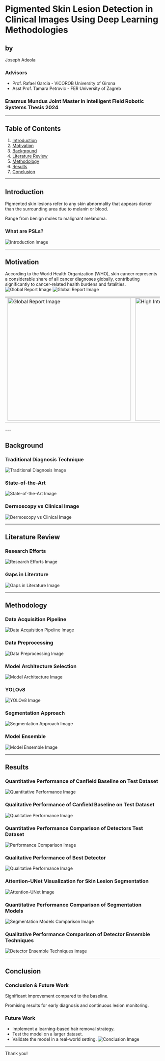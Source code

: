 # Pigmented Skin Lesion Detection in Clinical Images Using Deep Learning Methodologies

## by
Joseph Adeola

### Advisors
- Prof. Rafael Garcia - ViCOROB University of Girona
- Asst Prof. Tamara Petrovic - FER University of Zagreb

### Erasmus Mundus Joint Master in Intelligent Field Robotic Systems Thesis 2024

---

## Table of Contents
1. [Introduction](#introduction)
2. [Motivation](#motivation)
3. [Background](#background)
4. [Literature Review](#literature-review)
5. [Methodology](#methodology)
6. [Results](#results)
7. [Conclusion](#conclusion)

---

## Introduction
Pigmented skin lesions refer to any skin abnormality that appears darker than the surrounding area due to melanin or blood.

Range from benign moles to malignant melanoma.

### What are PSLs?
![Introduction Image](images/psl.png)

---

## Motivation
According to the World Health Organization (WHO), skin cancer represents a considerable share of all cancer diagnoses globally, contributing significantly to cancer-related health burdens and fatalities.
![Global Report Image](images/global-absolute-number-of-melanoma.png)
![Global Report Image](images/high-intensity-countries.png)
<table>
  <tr>
    <td>
      <img src="images/global-absolute-number-of-melanoma.png" alt="Global Report Image" width="400">
    </td>
    <td>
      <img src="images/high-intensity-countries.png" alt="High Intensity Countries Image" width="400">
    </td>
  </tr>
</table>
---

## Background

### Traditional Diagnosis Technique
![Traditional Diagnosis Image](images/psl.png)

### State-of-the-Art
![State-of-the-Art Image](path/to/image)

### Dermoscopy vs Clinical Image
![Dermoscopy vs Clinical Image](path/to/image)

---

## Literature Review

### Research Efforts
![Research Efforts Image](path/to/image)

### Gaps in Literature
![Gaps in Literature Image](path/to/image)

---

## Methodology

### Data Acquisition Pipeline
![Data Acquisition Pipeline Image](path/to/image)

### Data Preprocessing
![Data Preprocessing Image](path/to/image)

### Model Architecture Selection
![Model Architecture Image](path/to/image)

### YOLOv8
![YOLOv8 Image](path/to/image)

### Segmentation Approach
![Segmentation Approach Image](path/to/image)

### Model Ensemble
![Model Ensemble Image](path/to/image)

---

## Results

### Quantitative Performance of Canfield Baseline on Test Dataset
![Quantitative Performance Image](path/to/image)

### Qualitative Performance of Canfield Baseline on Test Dataset
![Qualitative Performance Image](path/to/image)

### Quantitative Performance Comparison of Detectors Test Dataset
![Performance Comparison Image](path/to/image)

### Qualitative Performance of Best Detector
![Qualitative Performance Image](path/to/image)

### Attention-UNet Visualization for Skin Lesion Segmentation
![Attention-UNet Image](path/to/image)

### Quantitative Performance Comparison of Segmentation Models
![Segmentation Models Comparison Image](path/to/image)

### Qualitative Performance Comparison of Detector Ensemble Techniques
![Detector Ensemble Techniques Image](path/to/image)

---

## Conclusion

### Conclusion & Future Work
Significant improvement compared to the baseline.

Promising results for early diagnosis and continuous lesion monitoring.

### Future Work
- Implement a learning-based hair removal strategy.
- Test the model on a larger dataset.
- Validate the model in a real-world setting.
![Conclusion Image](path/to/image)

---

Thank you!
